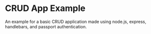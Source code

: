 # CRUD App Example
An example for a basic CRUD application made using node.js, express, handlebars, and passport authentication.